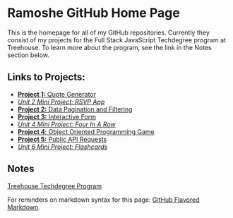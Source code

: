 # Ramoshe GitHub Home Page

This is the homepage for all of my GitHub repositories. Currently they consist of my projects for the Full Stack JavaScript Techdegree program at Treehouse. To learn more about the program, see the link in the Notes section below.


## Links to Projects:
 - [**Project 1:** Quote Generator](http://g.ramoshe.com/proj1-quoteGenerator/)
 - [*Unit 2 Mini Project: RSVP App*](http://g.ramoshe.com/unit2-RSVPapp/)
 - [**Project 2:** Data Pagination and Filtering](http://g.ramoshe.com/proj2-dataPagAndFilter)
 - [**Project 3:** Interactive Form](http://g.ramoshe.com/proj3-interactiveForm)
 - [*Unit 4 Mini Project: Four In A Row*](http://g.ramoshe.com/unit4-fourInARow/)
 - [**Project 4**: Object Oriented Programming Game](http://g.ramoshe.com/proj4-OOPGame)
 - [**Project 5:** Public API Requests](http://g.ramoshe.com/proj5-publicAPIRequests)
 - [*Unit 6 Mini Project: Flashcards*](http://g.ramoshe.com/unit6-flashcards/)


## Notes
[Treehouse Techdegree Program](https://teamtreehouse.com/techdegree)

For reminders on markdown syntax for this page:
[GitHub Flavored Markdown](https://guides.github.com/features/mastering-markdown/).
